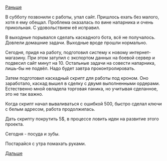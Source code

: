 [Раньше](2015.08.28.md)

В субботу позвонили с работы, упал сайт. Пришлось ехать без малого, хотя я ему обещал.
Проблема оказалась по вине напарника и очень прикольная. С удовольствием её исправил.

В выходные порывался сделать каскадного бота, всё не получалось. Довлели домашние задачи. Выходные вроде прошли нормально.

Сегодня, придя на работу, подготовил систему к новому интернет-магазину. При этом затупил с экспортом данных на боевой сервер и подвесил сайт минут на 10. Остальные задачи на совести напарника, лишь-бы не подвёл. Надо будет завтра проконтролировать.

Затем подготовил каскадный скрипт для работы под кроном. Оно заработало, каскад вышел в сделку с двумя выполненными ордерами.
Естественно мной овладела торговая паника, но учитывая сделанное, это не так важно.

Когда скрипт начал вываливаться с ошибкой 500, быстро сделал ключи с белым адресом, работа продолжилась.

Дать скрипту покрутить 5$, в процессе ловить идеи на развитие этого проекта.

Сегодня - посуда и зубы.

Постарайся с утра помахать руками.

[Дальше](2015.09.01.md)